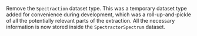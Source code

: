 Remove the ``Spectraction`` dataset type. This was a temporary dataset type added for convenience during development, which was a roll-up-and-pickle of all the potentially relevant parts of the extraction. All the necessary information is now stored inside the ``SpectractorSpectrum`` dataset.

